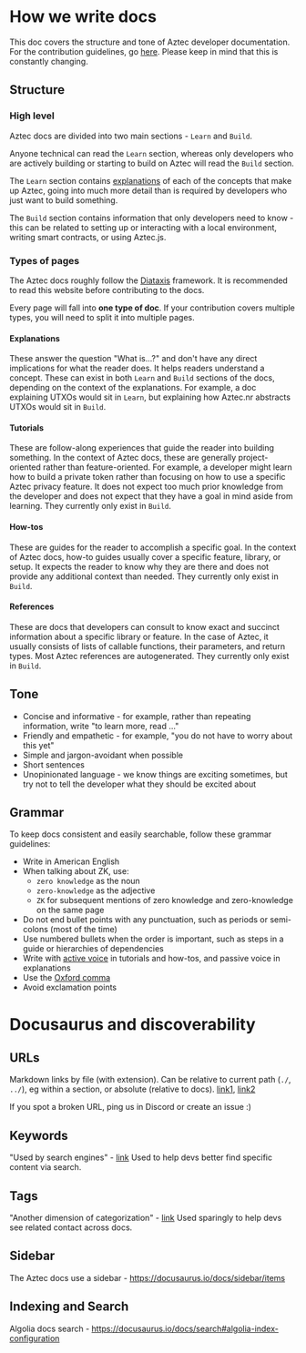 # How we write docs

This doc covers the structure and tone of Aztec developer documentation. For the contribution guidelines, go [here](./CONTRIBUTING.md). Please keep in mind that this is constantly changing. 

## Structure

### High level

Aztec docs are divided into two main sections - `Learn` and `Build`. 

Anyone technical can read the `Learn` section, whereas only developers who are actively building or starting to build on Aztec will read the `Build` section.

The `Learn` section contains [explanations](#explainations) of each of the concepts that make up Aztec, going into much more detail than is required by developers who just want to build something.

The `Build` section contains information that only developers need to know - this can be related to setting up or interacting with a local environment, writing smart contracts, or using Aztec.js.

### Types of pages

The Aztec docs roughly follow the [Diataxis](https://diataxis.fr/) framework. It is recommended to read this website before contributing to the docs. 

Every page will fall into **one type of doc**. If your contribution covers multiple types, you will need to split it into multiple pages.

#### Explanations

These answer the question "What is...?" and don't have any direct implications for what the reader does. It helps readers understand a concept. These can exist in both `Learn` and `Build` sections of the docs, depending on the context of the explanations. For example, a doc explaining UTXOs would sit in `Learn`, but explaining how Aztec.nr abstracts UTXOs would sit in `Build`.

#### Tutorials

These are follow-along experiences that guide the reader into building something. In the context of Aztec docs, these are generally project-oriented rather than feature-oriented. For example, a developer might learn how to build a private token rather than focusing on how to use a specific Aztec privacy feature. It does not expect too much prior knowledge from the developer and does not expect that they have a goal in mind aside from learning. They currently only exist in `Build`.

#### How-tos

These are guides for the reader to accomplish a specific goal. In the context of Aztec docs, how-to guides usually cover a specific feature, library, or setup. It expects the reader to know why they are there and does not provide any additional context than needed. They currently only exist in `Build`.

#### References

These are docs that developers can consult to know exact and succinct information about a specific library or feature. In the case of Aztec, it usually consists of lists of callable functions, their parameters, and return types. Most Aztec references are autogenerated. They currently only exist in `Build`.

## Tone

* Concise and informative - for example, rather than repeating information, write "to learn more, read ..."
* Friendly and empathetic - for example, "you do not have to worry about this yet" 
* Simple and jargon-avoidant when possible 
* Short sentences
* Unopinionated language - we know things are exciting sometimes, but try not to tell the developer what they should be excited about

## Grammar

To keep docs consistent and easily searchable, follow these grammar guidelines:

* Write in American English
* When talking about ZK, use:
    * `zero knowledge` as the noun
    * `zero-knowledge` as the adjective
    * `ZK` for subsequent mentions of zero knowledge and zero-knowledge on the same page
* Do not end bullet points with any punctuation, such as periods or semi-colons (most of the time)
* Use numbered bullets when the order is important, such as steps in a guide or hierarchies of dependencies
* Write with [active voice](https://www.grammarly.com/blog/active-vs-passive-voice/) in tutorials and how-tos, and passive voice in explanations
* Use the [Oxford comma](https://www.grammarly.com/blog/what-is-the-oxford-comma-and-why-do-people-care-so-much-about-it/)
* Avoid exclamation points

# Docusaurus and discoverability

## URLs

Markdown links by file (with extension).
Can be relative to current path (`./`, `../`), eg within a section, or absolute (relative to docs).
[link1](https://docusaurus.io/docs/markdown-features/links), [link2](https://docusaurus.io/docs/versioning#link-docs-by-file-paths)

If you spot a broken URL, ping us in Discord or create an issue :)

## Keywords

"Used by search engines" - [link](https://docusaurus.io/docs/api/plugins/@docusaurus/plugin-content-pages#keywords)
Used to help devs better find specific content via search.

## Tags

"Another dimension of categorization" - [link](https://docusaurus.io/docs/create-doc#doc-tags)
Used sparingly to help devs see related contact across docs.

## Sidebar

The Aztec docs use a sidebar - https://docusaurus.io/docs/sidebar/items

## Indexing and Search

Algolia docs search - https://docusaurus.io/docs/search#algolia-index-configuration

